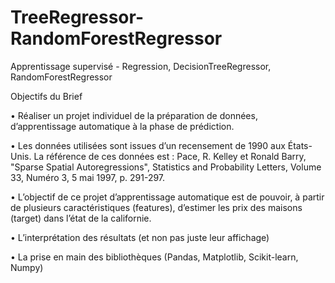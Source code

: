 # TreeRegressor-RandomForestRegressor
Apprentissage supervisé - Regression, DecisionTreeRegressor, RandomForestRegressor</br>


Objectifs du Brief


• Réaliser un projet individuel de la préparation de données, d’apprentissage automatique à
la phase de prédiction.

• Les données utilisées sont issues d’un recensement de 1990 aux États-Unis. La référence
de ces données est : Pace, R. Kelley et Ronald Barry, "Sparse Spatial Autoregressions",
Statistics and Probability Letters, Volume 33, Numéro 3, 5 mai 1997, p. 291-297.

• L’objectif de ce projet d’apprentissage automatique est de pouvoir, à partir de plusieurs caractéristiques
(features), d’estimer les prix des maisons (target) dans l’état de la californie.

• L’interprétation des résultats (et non pas juste leur affichage)

• La prise en main des bibliothèques (Pandas, Matplotlib, Scikit-learn, Numpy)
